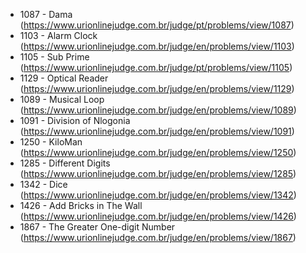 - 1087 - Dama (https://www.urionlinejudge.com.br/judge/pt/problems/view/1087)
- 1103 - Alarm Clock (https://www.urionlinejudge.com.br/judge/en/problems/view/1103) 
- 1105 - Sub Prime (https://www.urionlinejudge.com.br/judge/pt/problems/view/1105)
- 1129 - Optical Reader (https://www.urionlinejudge.com.br/judge/en/problems/view/1129) 
- 1089 - Musical Loop (https://www.urionlinejudge.com.br/judge/en/problems/view/1089)
- 1091 - Division of Nlogonia (https://www.urionlinejudge.com.br/judge/en/problems/view/1091)
- 1250 - KiloMan (https://www.urionlinejudge.com.br/judge/en/problems/view/1250)
- 1285 - Different Digits (https://www.urionlinejudge.com.br/judge/en/problems/view/1285)
- 1342 - Dice (https://www.urionlinejudge.com.br/judge/en/problems/view/1342)
- 1426 - Add Bricks in The Wall (https://www.urionlinejudge.com.br/judge/en/problems/view/1426)
- 1867 - The Greater One-digit Number (https://www.urionlinejudge.com.br/judge/en/problems/view/1867)

